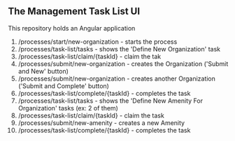## The Management Task List UI
This repository holds an Angular application

1. /processes/start/new-organization - starts the process
2. /processes/task-list/tasks - shows the 'Define New Organization' task
3. /processes/task-list/claim/{taskId} - claim the tak
4. /processes/submit/new-organization - creates the Organization ('Submit and New' button)
5. /processes/submit/new-organization - creates another Organization ('Submit and Complete' button)
6. /processes/task-list/complete/{taskId} - completes the task
7. /processes/task-list/tasks - shows the 'Define New Amenity For Organization' tasks (ex: 2 of them) 
8. /processes/task-list/claim/{taskId} - claim the task
9. /processes/submit/new-amenity - creates a new Amenity
10. /processes/task-list/complete/{taskId} - completes the task
